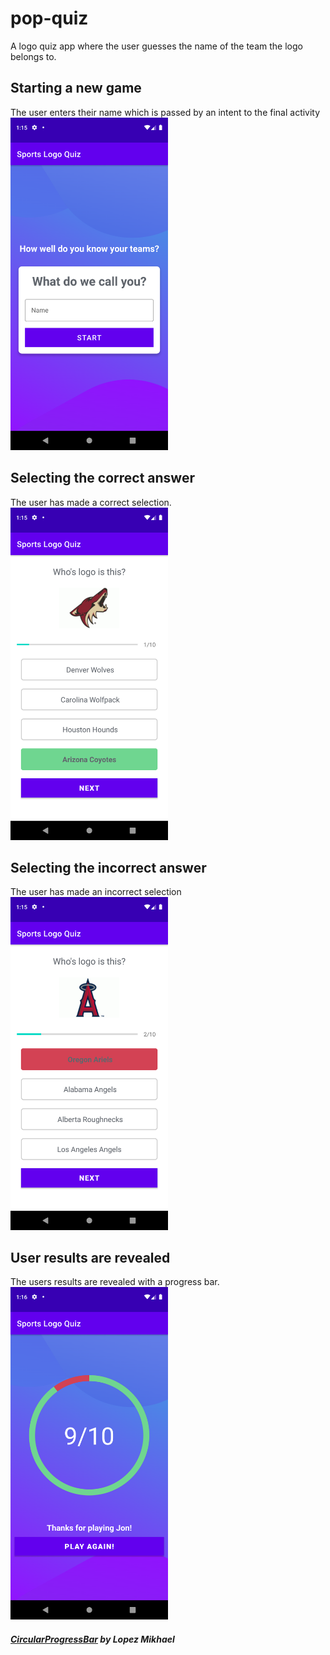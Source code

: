 # pop-quiz
A logo quiz app where the user guesses the name of the team the logo belongs to.

## Starting a new game
The user enters their name which is passed by an intent to the final activity <br>
<img src="img/main.png" width=50% height=50%>

## Selecting the correct answer
The user has made a correct selection. <br>
<img src="img/correct.png" width=50% height=50%>

## Selecting the incorrect answer
The user has made an incorrect selection <br>
<img src="img/incorrect.png" width=50% height=50%>

## User results are revealed
The users results are revealed with a progress bar. <br>
<img src="img/play-again.png" width=50% height=50%>
##### [CircularProgressBar](https://github.com/lopspower/CircularProgressBar.git) by Lopez Mikhael